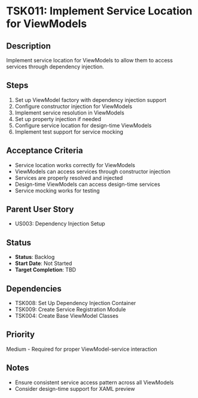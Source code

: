 # TSK011: Implement Service Location for ViewModels

## Description
Implement service location for ViewModels to allow them to access services through dependency injection.

## Steps
1. Set up ViewModel factory with dependency injection support
2. Configure constructor injection for ViewModels
3. Implement service resolution in ViewModels
4. Set up property injection if needed
5. Configure service location for design-time ViewModels
6. Implement test support for service mocking

## Acceptance Criteria
- Service location works correctly for ViewModels
- ViewModels can access services through constructor injection
- Services are properly resolved and injected
- Design-time ViewModels can access design-time services
- Service mocking works for testing

## Parent User Story
- US003: Dependency Injection Setup

## Status
- **Status**: Backlog
- **Start Date**: Not Started
- **Target Completion**: TBD

## Dependencies
- TSK008: Set Up Dependency Injection Container
- TSK009: Create Service Registration Module
- TSK004: Create Base ViewModel Classes

## Priority
Medium - Required for proper ViewModel-service interaction

## Notes
- Ensure consistent service access pattern across all ViewModels
- Consider design-time support for XAML preview
